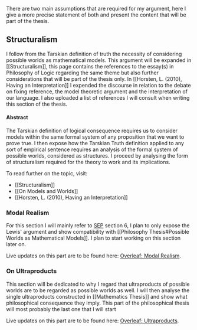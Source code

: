 There are two main assumptions that are required for my argument, here I give a more precise statement of both and present the content that will be part of the thesis.
## Structuralism
I follow from the Tarskian definition of truth the necessity of considering possible worlds as mathematical models. This argument will be expanded in [[Structuralism]], this page contains the references to the essay(s) in Philosophy of Logic regarding the same theme but also further considerations that will be part of the thesis only. In [[Horsten, L. (2010), Having an Interpretation]] I expended the discourse in relation to the debate on fixing reference, the model theoretic argument and the interpretation of our language. I also uploaded a list of references I will consult when writing this section of the thesis.
#### Abstract
The Tarskian definition of logical consequence requires us to consider models within the same formal system of any proposition that we want to prove true. I then expose how the Tarskian Truth definition applied to any sort of empirical sentence requires an analysis of the formal system of possible worlds, considered as structures. I proceed by analysing the form of structuralism required for the theory to work and its implications.

To read further on the topic, visit:
- [[Structuralism]]
- [[On Models and Worlds]]
- [[Horsten, L. (2010), Having an Interpretation]]

### Modal Realism
For this section I will mainly refer to [SEP](https://plato.stanford.edu/entries/david-lewis/#6) section 6, I plan to only expose the Lewis' argument and show compatibility with [[Philosophy Thesis#Possible Worlds as Mathematical Models]]. I plan to start working on this section later on.

Live updates on this part are to be found here: [Overleaf: Modal Realism](https://www.overleaf.com/read/fnzgwxcvmnyd#250a05).
### On Ultraproducts
This section will be dedicated to why I regard that ultraproducts of possible worlds are to be regarded as possible worlds as well. I will then analyse the single ultraproducts constructed in [[Mathematics Thesis]] and show what philosophical consequence they imply. This part of the philosophical thesis will most probably the last one that I will start

Live updates on this part are to be found here: [Overleaf: Ultraproducts](https://www.overleaf.com/read/fnzgwxcvmnyd#250a05).
